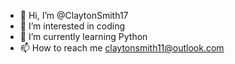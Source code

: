 - 👋 Hi, I’m @ClaytonSmith17
- 👀 I’m interested in coding
- 🌱 I’m currently learning Python
- 📫 How to reach me claytonsmith11@outlook.com

<!---
ClaytonSmith17/ClaytonSmith17 is a ✨ special ✨ repository because its `README.md` (this file) appears on your GitHub profile.
You can click the Preview link to take a look at your changes.
--->
